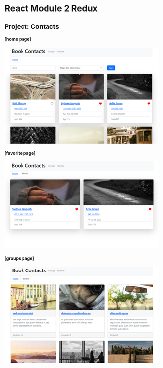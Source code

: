 # React Module 2 Redux

## Project: Contacts

#### [home page]

![home](public/images/home.png)

#### [favorite page]

![favorite](public/images/favorite.png)

#### [groups page]

![groups](public/images/groups.png)